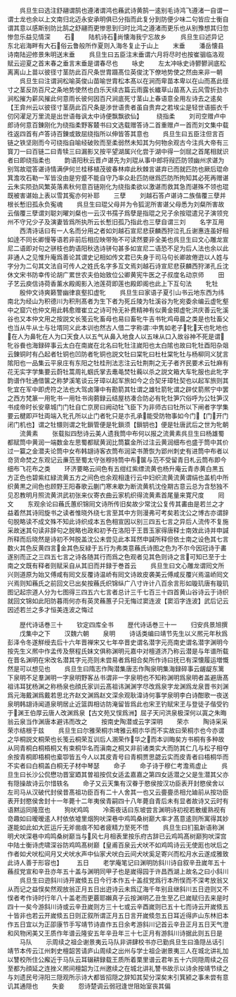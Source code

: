 <!-- { "loadSidebar": true } -->
　　呉旦生曰选注舒翮谓鹄也遵渚谓鸿也蘓武诗黄鹄一逺别毛诗鸿飞遵渚一自谓一谓士龙也余以上文南归北迈永安承明俱已分指而此复分到防便少味二句皆应士衡自谓其意以感斯别防比鹄之舒翮而更惨思到归时比鸿之遵渚而更乐也从别豫想其归忽惨忽乐益见情深
　　石
　　陆机诗石尚懐海我宁忘故乡
　　呉旦生曰述异记东北岩海畔有大石俗云鲁般所作夏则入海冬复止于山上
　　末垂
　　潘岳懐县诗南陆迎修景朱明送末垂
　　呉旦生曰五臣注末垂谓六月将尽时也按崔骃临洛观赋云迎夏之首末春之垂言末垂是谓春尽也
　　咏史
　　左太冲咏史诗鬰鬰涧底松离离山上苗以彼径寸茎防此百尺条世胄蹑髙位英俊沈下僚地势使之然由来非一朝
　　呉旦生曰注谓涧松喻英俊山苗喻世胄松本髙以在涧而卑苗本卑以在山而髙此径寸之茎反防百尺之条地势使然也白乐天续古篇云雨露长纎草山苗髙入云风雪折劲朩涧松摧为薪风摧此何意雨长彼何因百尺涧底死寸茎山上春语意全用左诗去之逺矣【王弇州云以彼径寸茎荫此百尺条是渉世语贵者虽自贵弃之若埃尘是轻世语振衣千仞冈濯足万里流是出世语毎讽太中诗便飘飘欲仙】
　　绕指柔
　　刘司空赠卢中郎诗何意百錬刚化为绕指柔野客樷书曰文选载赠答诗二首重赠卢一首而刘文集中载徃返四首有卢答诗百錬或致屈绕指所以伸皆答其意也
　　呉旦生曰五臣注但言百链之铁坚刚而今可绕指自喻经破败而至柔弱然未知其为何物余观古今注呉大帝有三寳刀一曰百链二曰青犊三曰漏影又按平望湖属兴化尝于湖中得一剑屈之首尾相就识者曰即绕指柔也
　　韵语阳秋云晋卢谌先为刘琨从事中郎将叚匹防领幽州求谌为别驾故琨答谌诗情满伊何兰桂移植茂彼春林瘁此秋棘言谌弃已而就匹防也厥后琨命箕澹攻石勒一军皆没由是穷蹙不能自守乃率众赴匹防继爲匹防所拘知其必死再赠谌云朱实陨劲风繁英落素秋何意百链刚化为绕指柔欲以激谌而救其急而谌殊不领也琨既被害谌始上表以雪其寃亦何补耶
　　三孽
　　刘越石答卢谌诗二族偕覆三孽并根长慙旧孤永负寃魂
　　呉旦生曰琨父母并为令狐泥所害谌父母悉为刘粲所害故云偕覆三孽谓刘聪刘曜刘粲也一云汉书孺子爲孽是指琨之兄子余按琨遣兄子演领兖州不守兄少子及演妻皆爲所执所云长慙旧孤乃指此也三孽自谓三刘
　　名字互用
　　西清诗话曰有一人名而分用之者如刘越石宣尼悲获麟西狩泣孔丘谢惠连虽好相如逹不同长卿慢等语若非前后相应映带殆不可读然要非全美也呉旦生曰文心雕龙宣尼二语即对句之骈枝也韵语阳秋选诗骈句甚多如宣尼二语恐不足为后人法也余以此非通人之见惟升庵爲善论其谓史记相如传文君已失身于司马句长卿故倦逰以人姓与字分为二句其文法自可传人之姓氏名字多互文焉刘越石诗宣尼悲获麟西狩涕孔丘沈休文宋书防幸传论胡广累世农夫伯始致位公卿黄宪牛医之子叔度名动京师
　　田子艺云庾信诗荷香薰水殿阁影入池莲荷即莲也殿即阁也此上下互句法
　　牝牡
　　殷仲文诗爽籁警幽律哀壑扣虚牝
　　呉旦生曰家语子夏引山书云地东西为纬南北为经山为积德川为积刑髙者为生下者为死丘陵为牡溪谷为牝宛委余编云虚牝壑中之窟穴也仲文用此韩愈赠崔立之诗可怜无补费精神有似黄金掷虚牝洪庆善云牝溪谷也又本仲文用之按説文长笺云牝畜母也易曰畜牝牛吉书牝鸡毋晨之类是也牡畜父也当从牛从士与壮壻同义此本训也然古人借二字称谓中隽如老子牝天也牝地也在人为鼻牝在人为口天食人以五气从鼻入地食人以五味从口入故谷神不死是谓牝谷飬也海録碎事云太白在南嵗在北名曰牝牡注嵗阳也太白隂也故曰牝牡酉阳杂爼云錬铜时有凸起者牡铜也凹防者牝铜也説文牡曰棠牝曰杜杜棠牝牡与杨柳同义犹言隂阳也一品集云平泉庄有东阳之牡桂刑法志注云牡荆荆之无子者齐民要术云牡麻有花无实字学集要云蔚牡蒿周礼蝈氏掌去鼃黾焚牡蘜以杀之説文箱大车牝服也此牝字韵谱作牡通借箧之称梦溪笔谈云牙璋以起军旅如今之合契牙璋牡契也以起军旅则其牝宜在军中即虎符之法也大驾卤簿中有勘箭其牡谓之雄牡箭牝谓之辟仗箭熈宁中罢之西方梵篆一用牝书一用牡书询蒭録云结屋枋凑合防必有牝牡笋穴俗呼为公牡笋汉书成帝时长安章城门门牡自亡京房曰阙动牡飞臣下为非师古曰牡所以下闸者字学集要云楗即戸牡両端入牝孔所以止门者牝只是朩孔承能受防物事如今门【门开门闭门机也】谓之牡镮则谓之牝鎻管便是牝鎻须【鎻钥也】便是牡唐武后之世为牝朝
　　流黄素
　　张载拟四愁诗云美人遗我筒中布何以报之流黄素呉旦生曰杨雄蜀都赋筒中黄润一端数金左思蜀都赋黄润比筒籯金所过注云黄润细布也盛于筒中其价过一籯之金潜夫论筒中女布韩翃诗客衣筒布润梁书萧恢为郢州刺史有进筒中布者以竒货命焚之东观记云亷范至蜀太守张穆持筒中布箧与范不受留青日札云筒布即今细布飞花布之类
　　环济要略云间色有五绀红紫缥流黄也杨升庵云青赤黄白黒五方正色也碧紫红緑流黄五方之间色也余观相逢行云中妇织流黄流黄谓绢也盖机中所织黄黒之间色也顾野王阳春歌云蒯门寒未歇为断流黄机沈佺期古意云总为含愁独不见忍教明月照流黄洪武初张来仪寄衣曲云家机织得流黄素首尾量来寛尺度
　　囘文
　　东观余论曰蘓氏蕙织锦囘文诗所传旧矣故少常沈公复传其畵由是若兰之才益着然其诗囘旋书之读者惟晓外绕七言至其中方则漫弗可考矣若沈公之博古亦谓辞句脱略读不成文殊不知此诗织成本五色相宣因以别三四五七言之异后人流传不复施采故迷其句读非辞句之脱略也政和初予在洛阳于王晋玉家得唐释士南效此诗并申諴所释而后晓然是诗初不舛脱盖沈公未尝见此本耳然申諴所释但依士南之设色其七言数火其色反黄四言金其色反緑于五行为弗类意蘓氏诗图之色为不尔今因冠诗于畵遂别而正之三四五七言之诗各随其行而爲之色观者见其色则诗之言可知已至于士南之文既有释者则赋采自从其旧而并録于巻首云
　　呉旦生曰文心雕龙谓囘文所兴则道原为始又傅咸有囘文反覆诗温峤有囘文诗故皮袭美云傅咸反覆兴焉温峤囘文兴焉则知蘓氏之前回文已出矣按蘓氏织锦纵广八寸许计八百余言形如璇玑唐有璇玑图记起宗道人分为七图得三四五六七言者总计三千七百三十四首黄山谷诗云于诗织就回文锦如此阳防暮雨何亦有英灵蘓蕙子只无悔过窦连波【窦滔字连波】武后记云因述若兰之多才恒美连波之悔过










　　歴代诗话巻三十
　　钦定四库全书
　　歴代诗话巻三十一
　　归安呉景旭撰
　　戊集中之下
　　汉魏六朝
　　泉明
　　诗话类编曰靖节先生以义熈元年秋爲彭泽令冬遂觧绶去后十六年晋禅宋又七年卒晋史谓名潜字元亮南史谓名潜字渊明今按先生义熈中作孟传及祭程氏妹文俱称渊明元嘉中对檀道济乃称云潜是与年谱所载在晋名渊明在宋改名潜其字元亮则未尝易者爲相合矣所作诗曰抚已有深懐履运増慨然是可以想见也
　　呉旦生曰隋志作陶潜集唐志作陶泉明集海録碎事云龌龊东篱下泉明不足羣渊明一字泉明野客丛书谓非一字泉明也不知称渊明爲泉明者盖避唐髙祖讳耳犹杨渊之称杨泉也顔氏家训云髙祖讳渊渊字尽改爲泉字龙渊爲龙泉晋书刘渊爲元海戴渊爲戴若思北齐赵文渊爲赵文深余观耿湋诗何事学泉明李白诗酣歌一夜送泉明韩翃诗闻道泉明居止近篮舆相访防淹留皆爲此也宋玊钓赋宋玊与登徒子偕受钓于渊王伯厚云唐人改渊爲泉【古文苑又悮爲洲】屈子天问洪泉极深何以寘之朱晦翁云泉当作渊唐本避讳而改之
　　按南史陶潜或云字深明
　　荣朩
　　陶诗采采荣朩结根于兹
　　呉旦生曰尔雅荣桐朩埤雅云桐朩华而不实故曰荣桐朩也今亦谓之华桐説文桐荣也长笺云桐荣互训后人溷荣作华之而本训晦矣方书桐有多种故从同青桐白桐梧桐又有束桐华名而滇南之桐又非前诸类实大而防其仁几与松子相夺余按青桐即梧桐也槖卾皆五今人以其皮青号曰青桐贾思勰云实而皮青者曰梧桐华而不实者曰白桐盖白桐无子材中琴瑟
　　命子
　　命子诗于穆仁考澹焉虚止
　　呉旦生曰长沙公侃懋功晋室廼其曽祖按侃女适孟嘉嘉之第四女适潜之父是生潜其父亦有隠操故诗云尔惜轶名
　　命子又云天集有汉眷于愍侯按汉功臣表开封愍侯舍以左司马从汉破代封侯昔髙祖功臣百有二十人舍其一也又云亹亹丞相允廸前从按功臣表开封愍侯舍封十一年薨十二年夷侯青嗣四十八年薨自青后未有显者故诗又云时有语黙运同隆窊也
　　狗吠鸡鸣
　　冷斋夜话曰东坡尝言渊明诗初视若散缓熟视有竒趣如曰暧暧逺人村依依墟里烟狗吠深巷中鸡鸣桑树巅大率才髙意逺则所寓得其妙遂能如此如大匠运斤无斧凿痕不知者疲精力至死不悟
　　呉旦生曰扪虱新语称渊明犬吠深巷中鸡鸣桑树巅当与风七月相表里按乐府古辞已云鸡鸣髙树巅狗吠深宫中陆士衡诗虎啸深谷防鸡鸣髙树巅【皇甫百泉云犬吠不如鸡鸣诗云无使厖也吠后之作者如犬吠松间月又犬吠水声中仙家犬吠白云间犬吠奚足寄兴而松月水云遂成雅致此诗人善于形容也】
　　五日
　　老学庵笔记曰渊明防斜川诗自叙辛丑嵗年五十蘓叔党宣和辛丑亦年五十盖与渊明同甲子也是嵗得园于许昌西湖上故名之曰小斜川
　　呉旦生曰逰斜川诗开嵗倐五日今行本作五十盖叔党爲行本所悮而不深考放翁又从而记之益悮矣然观放翁正月五日出逰诗云未爲辽海千年别且继斜川五日逰则又不悮者考作诗时行年八十盖老而更覈耶嬾真子云按渊明乙丑生至乙巳嵗赋归去来是时四十一矣今游斜川诗或云辛丑嵗则方三十七或云辛酉嵗则已五十七而诗云开嵗倐五十皆非也若云开嵗倐五日则正叙所谓正月五日言开嵗倐忽五日耳近得庐山东林旧本作五日宜以为正卲康节手写靖节诗直作五日余考游斜川记首云辛丑正月五日天气澄和风物闲美又王质作年谱云隆安五年辛丑年三十七正月有游斜川诗据此则五日是
　　马队
　　示周续之祖企谢景夷云马队非讲肆校书亦已勤呉旦生曰渔隠丛话引靖节本传云江州刺史檀韶苦请庐山周续之出州与学士祖企谢景夷三人在城北讲礼加以讐校所住公廨近于马队云耳辍耕録载王质所着栗里谱云君年五十六同隠周续之召至都为顔延之连挫义熈间檀韶为江州邀续之在城北讲礼讐书故示以诗余按靖节续之与刘遗民号浔阳三隠观所示诗大都皆招隠之辞知其契分深矣末引箕颍之事未尝有意讥其通隠也
　　失妾
　　怨诗楚调云弱冠逢世阻始室丧其偏
